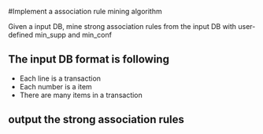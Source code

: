 #Implement a association rule mining algorithm

Given a input DB, mine strong association rules from the input DB with user-defined min_supp and min_conf

## The input DB format is following
* Each line is a transaction
* Each number is a item 
* There are many items in a transaction

## output the strong association rules 
